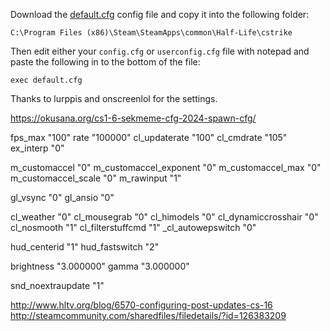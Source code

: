 Download the [default.cfg](https://raw.githubusercontent.com/thomaserlang/cs-1.6-config/master/default.cfg) config file and copy it into the following folder:

    C:\Program Files (x86)\Steam\SteamApps\common\Half-Life\cstrike
    
Then edit either your `config.cfg` or `userconfig.cfg` file with notepad and paste the following in to the bottom of the file:


    exec default.cfg
    
    
Thanks to lurppis and onscreenlol for the settings.

https://okusana.org/cs1-6-sekmeme-cfg-2024-spawn-cfg/

fps_max	"100"
rate "100000"
cl_updaterate "100"
cl_cmdrate "105"
ex_interp "0"

m_customaccel "0"
m_customaccel_exponent "0"
m_customaccel_max "0"
m_customaccel_scale "0"
m_rawinput "1"

gl_vsync "0"
gl_ansio "0"

cl_weather "0"
cl_mousegrab "0"
cl_himodels "0"
cl_dynamiccrosshair "0"
cl_nosmooth "1"
cl_filterstuffcmd "1"
_cl_autowepswitch "0"

hud_centerid "1"
hud_fastswitch "2"

brightness "3.000000"
gamma "3.000000"

snd_noextraupdate "1"

http://www.hltv.org/blog/6570-configuring-post-updates-cs-16    
http://steamcommunity.com/sharedfiles/filedetails/?id=126383209
